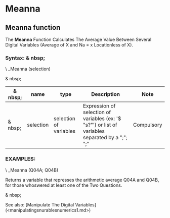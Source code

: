 # Meanna

## Meanna function

The **Meanna** Function Calculates The Average Value Between Several Digital Variables (Average of X and Na = x Locationless of X).

### Syntax: & nbsp;

\ _Meanna (selection)

& nbsp;

| & nbsp; | **name** | **type** | **Description** | **Note** |
| --- | --- | --- | --- | --- |
| & nbsp; | selection | selection of variables | Expression of selection of variables (ex: '$ "s?"') or list of variables separated by a ";"; ";"| Compulsory |

### EXAMPLES:

\ _Meanna (Q04A; Q04B)

Returns a variable that represses the arithmetic average Q04A and Q04B, for those whoswered at least one of the Two Questions.

& nbsp;

See also: [Manipulate The Digital Variables] (<manipulatingsnurablesnumerics1.md>)